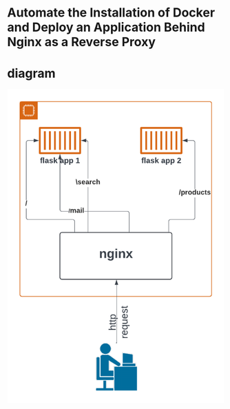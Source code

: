 # Automate the Installation of Docker and Deploy an Application Behind Nginx as a Reverse Proxy
# diagram
![Diagram](./AWS%20diagram.png)
